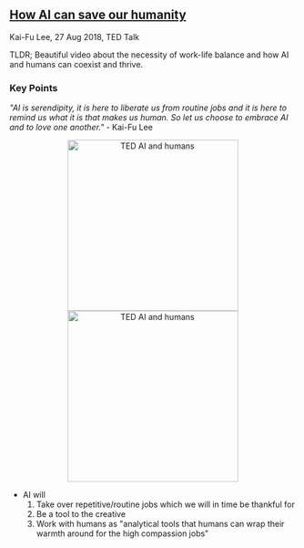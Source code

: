 ## [How AI can save our humanity](https://www.youtube.com/watch?v=ajGgd9Ld-Wc)
Kai-Fu Lee, 27 Aug 2018, TED Talk

TLDR; Beautiful video about the necessity of work-life balance and how AI and humans can coexist and thrive. 

### Key Points
*"AI is serendipity, it is here to liberate us from routine jobs and it is here to remind us what it is that makes us human. So let us choose to embrace AI and to love one another."* - Kai-Fu Lee

<p align="center">
<img src="https://github.com/gcunhase/PaperNotes/blob/master/notes/imgs/ted_aisavehumanity_graph1.png" width="300" alt="TED AI and humans" hspace="20">
<img src="https://github.com/gcunhase/PaperNotes/blob/master/notes/imgs/ted_aisavehumanity_graph2.png" width="300" alt="TED AI and humans">
</p>

* AI will
    1. Take over repetitive/routine jobs which we will in time be thankful for
    2. Be a tool to the creative
    3. Work with humans as "analytical tools that humans can wrap their warmth around for the high compassion jobs"
